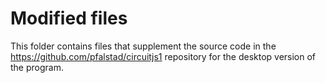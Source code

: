 # Modified files

This folder contains files that supplement the source code in the https://github.com/pfalstad/circuitjs1 repository for the desktop version of the program.
